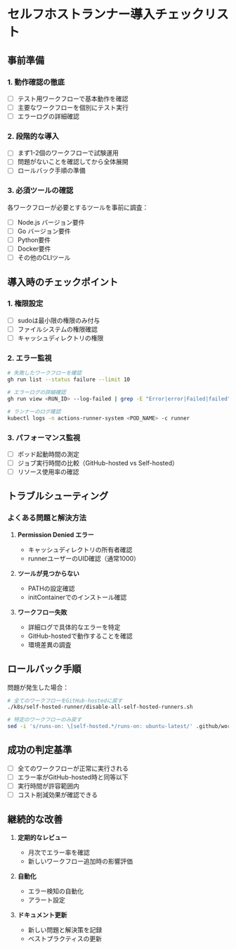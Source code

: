 # セルフホストランナー導入チェックリスト

## 事前準備

### 1. 動作確認の徹底
- [ ] テスト用ワークフローで基本動作を確認
- [ ] 主要なワークフローを個別にテスト実行
- [ ] エラーログの詳細確認

### 2. 段階的な導入
- [ ] まず1-2個のワークフローで試験運用
- [ ] 問題がないことを確認してから全体展開
- [ ] ロールバック手順の準備

### 3. 必須ツールの確認
各ワークフローが必要とするツールを事前に調査：
- [ ] Node.js バージョン要件
- [ ] Go バージョン要件
- [ ] Python要件
- [ ] Docker要件
- [ ] その他のCLIツール

## 導入時のチェックポイント

### 1. 権限設定
- [ ] sudoは最小限の権限のみ付与
- [ ] ファイルシステムの権限確認
- [ ] キャッシュディレクトリの権限

### 2. エラー監視
```bash
# 失敗したワークフローを確認
gh run list --status failure --limit 10

# エラーログの詳細確認
gh run view <RUN_ID> --log-failed | grep -E "Error|error|Failed|failed"

# ランナーのログ確認
kubectl logs -n actions-runner-system <POD_NAME> -c runner
```

### 3. パフォーマンス監視
- [ ] ポッド起動時間の測定
- [ ] ジョブ実行時間の比較（GitHub-hosted vs Self-hosted）
- [ ] リソース使用率の確認

## トラブルシューティング

### よくある問題と解決方法

1. **Permission Denied エラー**
   - キャッシュディレクトリの所有者確認
   - runnerユーザーのUID確認（通常1000）

2. **ツールが見つからない**
   - PATHの設定確認
   - initContainerでのインストール確認

3. **ワークフロー失敗**
   - 詳細ログで具体的なエラーを特定
   - GitHub-hostedで動作することを確認
   - 環境差異の調査

## ロールバック手順

問題が発生した場合：

```bash
# 全てのワークフローをGitHub-hostedに戻す
./k8s/self-hosted-runner/disable-all-self-hosted-runners.sh

# 特定のワークフローのみ戻す
sed -i 's/runs-on: \[self-hosted.*/runs-on: ubuntu-latest/' .github/workflows/<WORKFLOW>.yml
```

## 成功の判定基準

- [ ] 全てのワークフローが正常に実行される
- [ ] エラー率がGitHub-hosted時と同等以下
- [ ] 実行時間が許容範囲内
- [ ] コスト削減効果が確認できる

## 継続的な改善

1. **定期的なレビュー**
   - 月次でエラー率を確認
   - 新しいワークフロー追加時の影響評価

2. **自動化**
   - エラー検知の自動化
   - アラート設定

3. **ドキュメント更新**
   - 新しい問題と解決策を記録
   - ベストプラクティスの更新